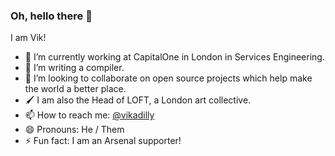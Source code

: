 ### Oh, hello there 👋

I am Vik!

- 🔭 I’m currently working at CapitalOne in London in Services Engineering.
- 🌱 I’m writing a compiler.
- 👯 I’m looking to collaborate on open source projects which help make the world a better place.
- 🖌 I am also the Head of LOFT, a London art collective.
- 📫 How to reach me: [@vikadilly](https://twitter.com/vikadilly)
- 😄 Pronouns: He / Them
- ⚡ Fun fact: I am an Arsenal supporter!

